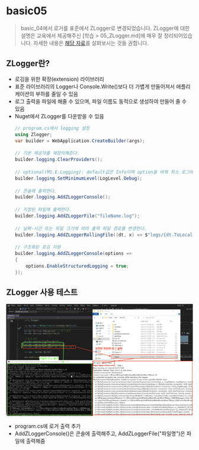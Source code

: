 # basic05

> basic_04에서 로거를 표준에서 ZLogger로 변경되었습니다.
> ZLogger에 대한 설명은 교육에서 제공해주신 [학습 > 05_ZLogger.md]에 매우 잘 정리되어있습니다. 자세한 내용은 [해당 자료](./basic05_05_ZLogger.md)를 살펴보시는 것들 권합니다.

## ZLogger란?
* 로깅을 위한 확장(extension) 라이브러리
* 표준 라이브러리의 Logger나 Console.Write()보다 더 가볍게 만들어져서 애플리케이션의 부하를 줄일 수 있음
* 로그 출력을 파일에 해줄 수 있으며, 파일 이름도 동적으로 생성하여 만들어 줄 수 있음
* Nuget에서 ZLogger를 다운받을 수 있음
    ``` C#
    // program.cs에서 logging 설정
    using Zlogger;
    var builder = WebApplication.CreateBuilder(args);

    // 기본 제공자를 재정의해준다.
    builder.logging.ClearProviders();
    
    // optional(MS.E.Logging): default값은 Info이며 option을 바꿔 최소 로그레벨을 지정해 줄 수 있다.
    builder.logging.SetMinimumLevel(LogLevel.Debug);
    
    // 콘솔에 출력한다.
    builder.logging.AddZLoggerConsole();

    // 지정된 파일에 출력한다.
    builder.logging.AddZLoggerFile("fileName.log");

    // 날짜-시간 또는 파일 크기에 따라 출력 파일 경로를 변경한다.
    builder.logging.AddZLoggerRollingFile((dt, x) => $"logs/{dt.ToLocalTime():yyyy-MM-dd}_{x:000}.log", x => x.ToLocalTime().Date, 1024);
    
    // 구조화된 로깅 지원
    builder.logging.AddZLoggerConsole(options =>
    {
        options.EnableStructuredLogging = true;
    });
    ```

## ZLogger 사용 테스트
![05ZLogger.png](./images/05ZLogger.png)
* program.cs에 로거 출력 추가
* AddZLoggerConsole()은 콘솔에 출력해주고, AddZLoggerFile("파일명")은 파일에 출력해줌
